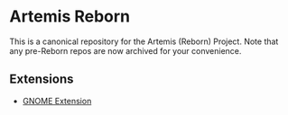 # Artemis Reborn

This is a canonical repository for the Artemis (Reborn) Project. Note that any pre-Reborn repos are now archived for your convenience.

## Extensions

- [GNOME Extension](https://github.com/artemis-project/gnome-extension)
